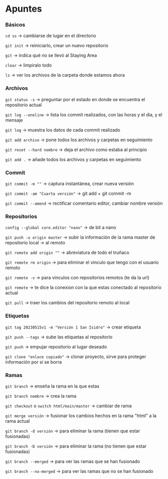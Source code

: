 # Apuntes

### Básicos
`cd ss` -> cambiarse de lugar en el directorio

`git init` -> reiniciarlo, crear un nuevo repositorio

`git` -> indica qué no se llevó al Staying Area

`clear` -> limpiralo todo

`ls` -> ver los archivos de la carpeta donde estamos ahora

### Archivos
`git status -s` -> preguntar por el estado en donde se encuentra el repositorio actual

`git log --oneline` -> lista los commit realizados, con las horas y el dia, y el mensaje

`git log` -> muestra los datos de cada commit realizado

`git add archivo` -> pone todos los archivos y carpetas en seguimiento

`git reset --hard nombre` -> deja el archivo como estaba al principio

`git add .` -> añade todos los archivos y carpetas en seguimiento

### Commit
`git commit -m ""` -> captura instantánea, crear nueva versión

`git commit -am "Cuarta versión"` -> git add + git commit -m

`git commit --amend` -> rectificar comentario editor, cambiar nombre versión

### Repositorios
`config --global core.editor "nano"` -> de bit a nano

`git push -u origin master` -> subir la información de la rama master de repositorio local -> al remoto

`git remote add origin ""` -> abreviatura de todo el truñaco

`git remote rm origin` -> para eliminar el vinculo que tengo con el usuario remoto

`git remote -v` -> para vinculos con repositorios remotos (te da la url)

`git remote` -> te dice la conexion con la que estas conectado al repositorio actual

`git pull` -> traer los cambios del repositorio remoto al local

### Etiquetas
`git tag 20230515v1 -m "Versión 1 San Isidro"` -> crear etiqueta

`git push --tags` -> sube las etiquetas al repositorio

`git push` -> empujar repositorio al lugar deseado

`git clone "enlace copiado"` -> clonar proyecto, sirve para proteger información por si se borra

### Ramas
`git branch` -> enseña la rama en la que estas

`git branch nombre` -> crea la rama

`git checkout` o `switch html/main/master` -> cambiar de rama

`git merge versión` -> fusionar los cambios hechos en la rama "html" a la rama actual

`git branch -d versión` -> para eliminar la rama (tienen que estar fusionadas)

`git branch -D versión` -> para eliminar la rama (no tienen que estar fusionadas)

`git branch --merged` -> para ver las ramas que se han fusionado

`git branch --no-merged` -> para ver las ramas que no se han fusionado
